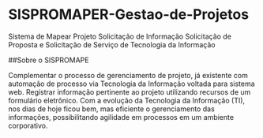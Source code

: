 # SISPROMAPER-Gestao-de-Projetos
Sistema de Mapear Projeto Solicitação de Informação Solicitação de Proposta e Solicitação de Serviço de Tecnologia da Informação

##Sobre o SISPROMAPE

Complementar o processo de gerenciamento de projeto, já existente com automação de processo via Tecnologia da Informação voltada para sistema web. Registrar informação pertinente ao projeto utilizando recursos de um formulário eletrônico. Com a evolução da Tecnologia da Informação (TI), nos dias de hoje ficou bem, mas eficiente o gerenciamento das informações, possibilitando agilidade em processos em um ambiente corporativo.


